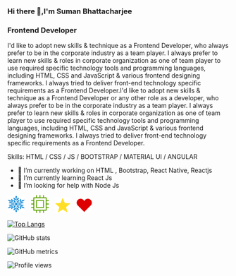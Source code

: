 
### Hi there 👋,I'm Suman Bhattacharjee
### Frontend Developer

I'd like to adopt new skills & technique as a Frontend Developer, who always prefer to be in the corporate industry as a team player. I always prefer to learn new skills & roles in corporate organization as one of team player to use required specific technology tools and programming languages, including HTML, CSS and JavaScript & various frontend designing frameworks. I always tried to deliver front-end technology specific requirements as a Frontend Developer.I'd like to adopt new skills & technique as a Frontend Developer or any other role as a developer, who always prefer to be in the corporate industry as a team player. I always prefer to learn new skills & roles in corporate organization as one of team player to use required specific technology tools and programming languages, including HTML, CSS and JavaScript & various frontend designing frameworks. I always tried to deliver front-end technology specific requirements as a Frontend Developer.

Skills:  HTML / CSS / JS / BOOTSTRAP / MATERIAL UI / ANGULAR

- 🔭 I’m currently working on HTML , Bootstrap, React Native, Reactjs 
- 🌱 I’m currently learning React Js 
- 🤔 I’m looking for help with Node Js 
 

<a href='https://archiveprogram.github.com/'><img src='https://raw.githubusercontent.com/acervenky/animated-github-badges/master/assets/acbadge.gif' width='40' height='40'></a> <a href='https://docs.github.com/en/developers'><img src='https://raw.githubusercontent.com/acervenky/animated-github-badges/master/assets/devbadge.gif' width='40' height='40'></a> <a href='https://stars.github.com/'><img src='https://raw.githubusercontent.com/acervenky/animated-github-badges/master/assets/starbadge.gif' width='35' height='35'></a> <a href='https://docs.github.com/en/github/supporting-the-open-source-community-with-github-sponsors'><img src='https://raw.githubusercontent.com/acervenky/animated-github-badges/master/assets/sponsorbadge.gif' width='35' height='35'></a> 

[![Top Langs](https://github-readme-stats.vercel.app/api/top-langs/?username=tel2suman)](https://github.com/anuraghazra/github-readme-stats)

![GitHub stats](https://github-readme-stats.vercel.app/api?username=tel2suman&show_icons=true&count_private=true)  

![GitHub metrics](https://metrics.lecoq.io/tel2suman)  

![Profile views](https://gpvc.arturio.dev/tel2suman)  
